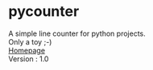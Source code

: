 # pycounter			

A simple line counter for python projects.							
Only a toy ;-)												   			
[Homepage](http://http://sepandhaghighi.github.io/pycounter/index.html)			   					
Version :  1.0			